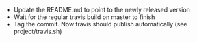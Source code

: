 * Update the README.md to point to the newly released version
* Wait for the regular travis build on master to finish
* Tag the commit. Now travis should publish automatically (see project/travis.sh)
